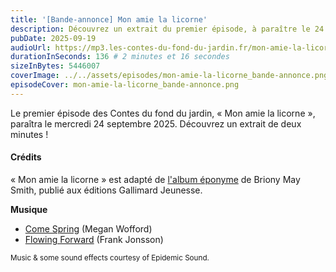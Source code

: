 ```yaml
---
title: '[Bande-annonce] Mon amie la licorne'
description: Découvrez un extrait du premier épisode, à paraître le 24 septembre 2025.
pubDate: 2025-09-19
audioUrl: https://mp3.les-contes-du-fond-du-jardin.fr/mon-amie-la-licorne_bande-annonce.mp3
durationInSeconds: 136 # 2 minutes et 16 secondes
sizeInBytes: 5446007
coverImage: ../../assets/episodes/mon-amie-la-licorne_bande-annonce.png
episodeCover: mon-amie-la-licorne_bande-annonce.png
---
```


Le premier épisode des Contes du fond du jardin, «&nbsp;Mon amie la licorne&nbsp;», paraîtra le
mercredi 24 septembre 2025. Découvrez un extrait de deux minutes !

#### Crédits

«&nbsp;Mon amie la licorne&nbsp;» est adapté
de [l'album éponyme](https://www.gallimard-jeunesse.fr/9782075151238/mon-amie-la-licorne.html) de Briony May Smith,
publié aux éditions Gallimard Jeunesse.

**Musique**

- [Come Spring](https://www.epidemicsound.com/music/tracks/bc2996e3-e558-47b6-8403-69826a030f8c/) (Megan Wofford)
- [Flowing Forward](https://www.epidemicsound.com/music/tracks/e0af1e0a-52a6-3aad-8920-81893d7b81e0/) (Frank Jonsson)

<small>Music & some sound effects courtesy of Epidemic Sound.</small>
